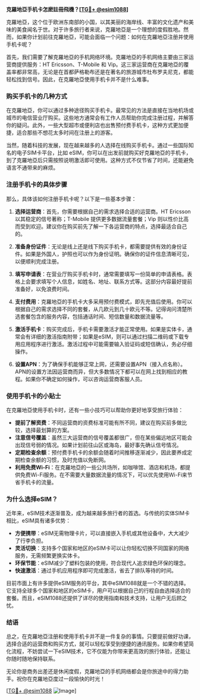**克羅地亞手机卡怎麽註冊飛機？[[TG💪+ @esim1088](https://t.me/s/esim1088)]**

克羅地亞，这个位于欧洲东南部的小国，以其美丽的海岸线、丰富的文化遗产和美味的美食闻名于世。对于许多旅行者来说，克羅地亞是一个理想的度假胜地。然而，如果你计划前往克羅地亞，可能会面临一个问题：如何在克羅地亞注册并使用手机卡呢？

首先，我们需要了解克羅地亞的手机网络环境。克羅地亞的手机网络主要由三家运营商提供服务：HT Ericsson、T-Mobile 和 Vip。这三家运营商在克羅地亞的覆盖率都非常高，无论是在首都萨格勒布还是在著名的旅游城市杜布罗夫尼克，都能轻松找到信号。因此，在克羅地亞使用手机卡并不是什么难事。

### **购买手机卡的几种方式**

在克羅地亞，你可以通过多种途径购买手机卡。最常见的方法是直接在当地机场或城市的电信营业厅购买。这些地方通常会有工作人员帮助你完成注册过程，并解答你的疑问。此外，一些大型超市或便利店也出售预付费手机卡，这种方式更加便捷，适合那些不想花太多时间在注册上的游客。

当然，随着科技的发展，现在越来越多的人选择在线购买手机卡。通过一些国际知名的电子SIM卡平台，比如 eSIM，你可以在出发前就购买好克羅地亞的手机卡，到了克羅地亞后只需按照说明激活即可使用。这种方式不仅节省了时间，还能避免语言不通带来的麻烦。

### **注册手机卡的具体步骤**

那么，具体该如何注册手机卡呢？以下是一些基本步骤：

1. **选择运营商**：首先，你需要根据自己的需求选择合适的运营商。HT Ericsson 以其稳定的信号著称；T-Mobile 提供更多数据流量套餐；Vip 则以性价比高而受到欢迎。建议你在购买前先了解一下各运营商的特点，选择最适合自己的。

2. **准备身份证件**：无论是线上还是线下购买手机卡，都需要提供有效的身份证件。如果是外国人，护照也可以作为身份证明。确保你的证件信息清晰可见，以便顺利完成注册。

3. **填写申请表**：在营业厅购买手机卡时，通常需要填写一份简单的申请表格。表格上会要求填写个人信息，如姓名、地址、联系方式等。这部分内容最好提前准备好，以免浪费时间。

4. **支付费用**：克羅地亞的手机卡大多采用预付费模式，即先充值后使用。你可以根据自己的需求选择不同的套餐，从几欧元到几十欧元不等。记得询问清楚所选套餐包含的服务内容，包括通话时间、短信数量和数据流量等。

5. **激活手机卡**：购买完成后，手机卡需要激活才能正常使用。如果是实体卡，通常会有详细的激活指南附带；如果是eSIM，则可以通过扫描二维码或下载专用应用程序进行激活。激活过程中可能需要输入验证码或短信确认，务必仔细操作。

6. **设置APN**：为了确保手机能够正常上网，还需要设置APN（接入点名称）。APN的设置方法因运营商而异，但大多数情况下都可以在网上找到相应的教程。如果你不确定如何操作，可以咨询运营商客服人员。

### **使用手机卡的小贴士**

在克羅地亞使用手机卡时，还有一些小技巧可以帮助你更好地享受旅行体验：

- **提前了解资费**：不同运营商的资费标准可能有所不同，建议在购买前多做比较，选择最划算的方案。
- **注意信号覆盖**：虽然三大运营商的信号覆盖都很广，但在某些偏远地区可能会出现信号弱的情况。如果计划前往山区或海岛，最好事先确认信号情况。
- **定期检查余额**：预付费手机卡的余额会随着时间推移逐渐减少，因此要养成定期检查余额的习惯，及时充值以免断网。
- **利用免费Wi-Fi**：在克羅地亞的一些公共场所，如咖啡馆、酒店和机场，都提供免费Wi-Fi服务。在不需要大量数据流量的情况下，可以优先使用Wi-Fi来节省手机卡的流量。

### **为什么选择eSIM？**

近年来，eSIM技术逐渐普及，成为越来越多旅行者的首选。与传统的实体SIM卡相比，eSIM具有诸多优势：

- **方便携带**：eSIM无需物理卡片，可以直接嵌入手机或其他设备中，大大减少了行李负担。
- **灵活切换**：支持多个国家和地区的eSIM卡可以让你轻松切换不同国家的网络服务，无需频繁更换实体卡。
- **环保节能**：eSIM减少了塑料包装的使用，符合现代人追求绿色环保的理念。
- **快速激活**：通过手机应用程序即可完成激活，省去了排队等待的时间。

目前市面上有许多提供eSIM服务的平台，其中eSIM1088就是一个不错的选择。它支持全球多个国家和地区的eSIM卡，用户可以根据自己的行程自由选择适合的套餐。而且，eSIM1088还提供了详尽的使用指南和技术支持，让用户无后顾之忧。

### **结语**

总之，在克羅地亞注册和使用手机卡并不是一件复杂的事情。只要提前做好功课，选择合适的运营商和购买方式，就可以轻松享受到便捷的通讯服务。如果你希望简化流程，不妨尝试一下eSIM技术，它不仅能为你带来更高效的旅行体验，还能让你随时随地保持联系。

无论你是商务出差还是休闲度假，克羅地亞的手机网络都会是你旅途中的得力助手。祝你在克羅地亞度过一段愉快的时光！

[[TG💪+ @esim1088](https://t.me/s/esim1088) ![Image](https://i.postimg.cc/4NQfJmqS/Snipaste-2025-05-13-00-14-12.png)]